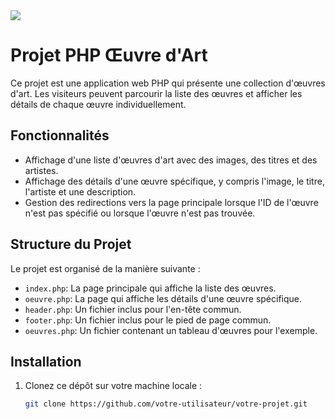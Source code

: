 <img src="https://image.noelshack.com/fichiers/2023/52/4/1703782731-capture-d-ecran-2023-12-28-175839.jpg"/>

# Projet PHP Œuvre d'Art

Ce projet est une application web PHP qui présente une collection d'œuvres d'art. Les visiteurs peuvent parcourir la liste des œuvres et afficher les détails de chaque œuvre individuellement.

## Fonctionnalités

- Affichage d'une liste d'œuvres d'art avec des images, des titres et des artistes.
- Affichage des détails d'une œuvre spécifique, y compris l'image, le titre, l'artiste et une description.
- Gestion des redirections vers la page principale lorsque l'ID de l'œuvre n'est pas spécifié ou lorsque l'œuvre n'est pas trouvée.

## Structure du Projet

Le projet est organisé de la manière suivante :

- `index.php`: La page principale qui affiche la liste des œuvres.
- `oeuvre.php`: La page qui affiche les détails d'une œuvre spécifique.
- `header.php`: Un fichier inclus pour l'en-tête commun.
- `footer.php`: Un fichier inclus pour le pied de page commun.
- `oeuvres.php`: Un fichier contenant un tableau d'œuvres pour l'exemple.

## Installation

1. Clonez ce dépôt sur votre machine locale :

   ```bash
   git clone https://github.com/votre-utilisateur/votre-projet.git
